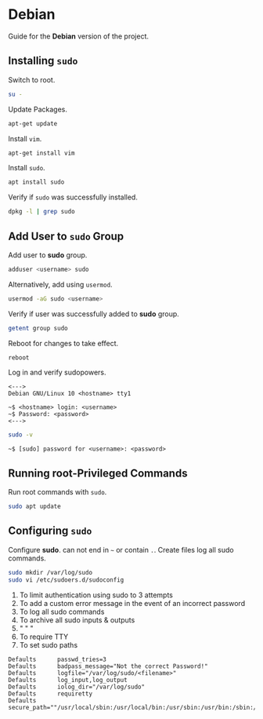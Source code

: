 # Debian

Guide for the **Debian** version of the project.


## Installing `sudo`

Switch to root.
```bash
su -
```

Update Packages.
```bash
apt-get update
```

Install `vim`.
```bash
apt-get install vim
```

Install `sudo`.
```bash
apt install sudo
```

Verify if `sudo` was successfully installed.
```bash
dpkg -l | grep sudo
```


## Add User to `sudo` Group

Add user to **sudo** group.
```bash
adduser <username> sudo
```

Alternatively, add using `usermod`.
```bash
usermod -aG sudo <username>
```

Verify if user was successfully added to **sudo** group.
```bash
getent group sudo
```

Reboot for changes to take effect.
```bash
reboot
```

Log in and verify sudopowers.
```
<--->
Debian GNU/Linux 10 <hostname> tty1

~$ <hostname> login: <username>
~$ Password: <password>
<--->
```

```bash
sudo -v
```

```
~$ [sudo] password for <username>: <password>
```


## Running root-Privileged Commands

Run root commands with `sudo`.
```bash
sudo apt update
```


## Configuring `sudo`

Configure **sudo**. <filename> can not end in `~` or contain `.`.
Create files log all sudo commands.
```bash
sudo mkdir /var/log/sudo
sudo vi /etc/sudoers.d/sudoconfig
```

1.	To limit authentication using sudo to 3 attempts
2.	To add a custom error message in the event of an incorrect password
3.	To log all sudo commands
4.	To archive all sudo inputs & outputs
5.	"	"	"
6.	To require TTY
7.	To set sudo paths

```
Defaults      passwd_tries=3
Defaults      badpass_message="Not the correct Password!"
Defaults      logfile="/var/log/sudo/<filename>"
Defaults      log_input,log_output
Defaults      iolog_dir="/var/log/sudo"
Defaults      requiretty
Defaults      secure_path=""/usr/local/sbin:/usr/local/bin:/usr/sbin:/usr/bin:/sbin:/bin:/snap/bin""
```


